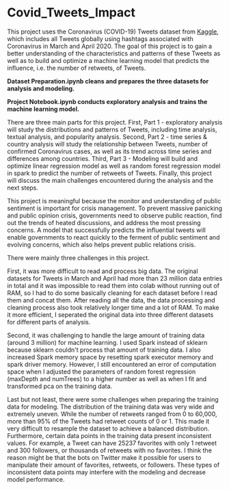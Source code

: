 # Covid_Tweets_Impact

This project uses the Coronavirus (COVID-19) Tweets dataset from [Kaggle](https://www.kaggle.com/smid80/coronavirus-covid19-tweets), which includes all Tweets globally using hashtags associated with Coronavirus in March and April 2020. The goal of this project is to gain a better understanding of the characteristics and patterns of these Tweets as well as to build and optimize a machine learning model that predicts the influence, i.e. the number of retweets, of Tweets.

**Dataset Preparation.ipynb cleans and prepares the three datasets for analysis and modeling.**

**Project Notebook.ipynb conducts exploratory analysis and trains the machine learning model.**

There are three main parts for this project. First, Part 1 - exploratory analysis will study the distributions and patterns of Tweets, including time analysis, textual analysis, and popularity analysis. Second, Part 2 - time series & country analysis will study the relationship between Tweets, number of confirmed Coronavirus cases, as well as its trend across time series and differences among countries. Third, Part 3 - Modeling will build and optimize linear regression model as well as random forest regression model in spark to predict the number of retweets of Tweets. Finally, this project will discuss the main challenges encountered during the analysis and the next steps.
  
This project is meaningful because the monitor and understanding of public sentiment is important for crisis management. To prevent massive panicking and public opinion crisis, governments need to observe public reaction, find out the trends of heated discussions, and address the most pressing concerns. A model that successfully predicts the influential tweets will enable governments to react quickly to the ferment of public sentiment and evolving concerns, which also helps prevent public relations crisis.

There were mainly three challenges in this project.

First, it was more difficult to read and process big data. The original datasets for Tweets in March and April had more than 23 million data entries in total and it was impossible to read them into colab without running out of RAM, so I had to do some basically cleaning for each dataset before I read them and concat them. After reading all the data, the data processing and cleaning process also took relatively longer time and a lot of RAM. To make it more efficient, I seperated the original data into three different datasets for different parts of analysis.

Second, it was challenging to handle the large amount of training data (around 3 million) for machine learning. I used Spark instead of sklearn because sklearn couldn't process that amount of training data. I also increased Spark memory space by resetting spark executor memory and spark driver memory. However, I still encountered an error of computation space when I adjusted the parameters of random forest regression (maxDepth and numTrees) to a higher number as well as when I fit and transformed pca on the training data.

Last but not least, there were some challenges when preparing the training data for modeling. The distribution of the training data was very wide and extremely uneven. While the number of retweets ranged from 0 to 60,000, more than 95% of the Tweets had retweet counts of 0 or 1. This made it very difficult to resample the dataset to achieve a balanced distribution. Furthermore, certain data points in the training data present inconsistent values. For example, a Tweet can have 25237 favorites with only 1 retweet and 300 followers, or thousands of retweets with no favorites. I think the reason might be that the bots on Twitter make it possible for users to manipulate their amount of favorites, retweets, or followers. These types of inconsistent data points may interfere with the modeling and decrease model performance.
